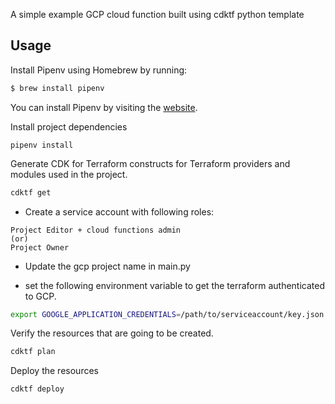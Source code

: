 A simple example GCP cloud function built using cdktf python template

## Usage

Install Pipenv using Homebrew by running:
  
```bash
$ brew install pipenv
```
You can install Pipenv by visiting the [website](https://pipenv.pypa.io/en/latest/).

Install project dependencies

```shell
pipenv install
```

Generate CDK for Terraform constructs for Terraform providers and modules used in the project.

```bash
cdktf get
```

- Create a service account with following roles:

```
Project Editor + cloud functions admin
(or)
Project Owner
```

- Update the gcp project name in main.py

- set the following environment variable to get the terraform authenticated to GCP.

```bash
export GOOGLE_APPLICATION_CREDENTIALS=/path/to/serviceaccount/key.json
```

Verify the resources that are going to be created.

```bash
cdktf plan
```
Deploy the resources

```bash
cdktf deploy
```
